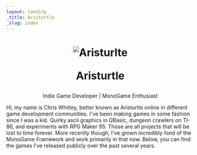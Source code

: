 ```yaml
---
layout: landing
_title: Aristurtle
_slug: index
---
```


<h1 align="center">

![Aristurlte](~/images/aristurtle.png?height=50)

<p>Aristurtle</p>
</h1>

<p class="lead" align="center">
<span>Indie Game Developer | MonoGame Enthusiast</span>
</p>

Hi, my name is Chris Whitley, better known as Aristurtle online in different game development communities.  I've been making games in some fashion since I was a kid. Quirky ascii graphics in QBasic, dungeon crawlers on TI-86, and experiments with RPG Maker 95. Those are all projects that will be lost to time forever. More recently though, I've grown incredibly fond of the MonoGame Framework and work primarily in that now. Below, you can find the games I've released publicly over the past several years.

